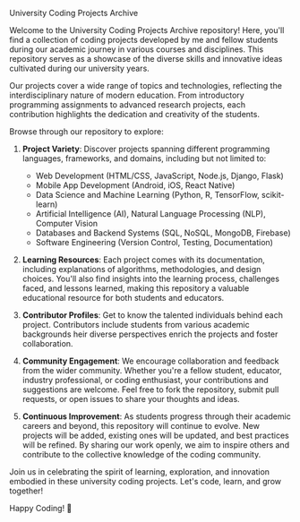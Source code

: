 University Coding Projects Archive

Welcome to the University Coding Projects Archive repository! Here, you'll find a collection of coding projects developed by me and fellow students during our academic journey in various courses and disciplines. This repository serves as a showcase of the diverse skills and innovative ideas cultivated during our university years.

Our projects cover a wide range of topics and technologies, reflecting the interdisciplinary nature of modern education. From introductory programming assignments to advanced research projects, each contribution highlights the dedication and creativity of the students.

Browse through our repository to explore:

1. **Project Variety**: Discover projects spanning different programming languages, frameworks, and domains, including but not limited to:
   - Web Development (HTML/CSS, JavaScript, Node.js, Django, Flask)
   - Mobile App Development (Android, iOS, React Native)
   - Data Science and Machine Learning (Python, R, TensorFlow, scikit-learn)
   - Artificial Intelligence (AI), Natural Language Processing (NLP), Computer Vision
   - Databases and Backend Systems (SQL, NoSQL, MongoDB, Firebase)
   - Software Engineering (Version Control, Testing, Documentation)

2. **Learning Resources**: Each project comes with its documentation, including explanations of algorithms, methodologies, and design choices. You'll also find insights into the learning process, challenges faced, and lessons learned, making this repository a valuable educational resource for both students and educators.

3. **Contributor Profiles**: Get to know the talented individuals behind each project. Contributors include students from various academic backgrounds heir diverse perspectives enrich the projects and foster collaboration.

4. **Community Engagement**: We encourage collaboration and feedback from the wider community. Whether you're a fellow student, educator, industry professional, or coding enthusiast, your contributions and suggestions are welcome. Feel free to fork the repository, submit pull requests, or open issues to share your thoughts and ideas.

5. **Continuous Improvement**: As students progress through their academic careers and beyond, this repository will continue to evolve. New projects will be added, existing ones will be updated, and best practices will be refined. By sharing our work openly, we aim to inspire others and contribute to the collective knowledge of the coding community.

Join us in celebrating the spirit of learning, exploration, and innovation embodied in these university coding projects. Let's code, learn, and grow together!

Happy Coding! 🚀
